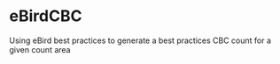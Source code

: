 # eBirdCBC
Using eBird best practices to generate a best practices CBC count for a given count area
